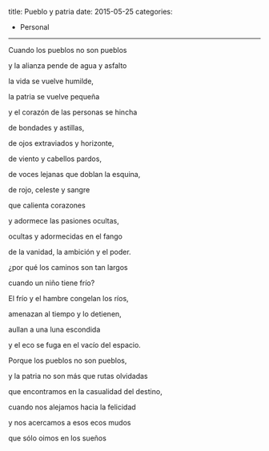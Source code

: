 title: Pueblo y patria
date: 2015-05-25
categories:
  - Personal
---

Cuando los pueblos no son pueblos

y la alianza pende de agua y asfalto

la vida se vuelve humilde,

la patria se vuelve pequeña

y el corazón de las personas se hincha

de bondades y astillas,

de ojos extraviados y horizonte,

de viento y cabellos pardos,

de voces lejanas que doblan la esquina,

de rojo, celeste y sangre

que calienta corazones

y adormece las pasiones ocultas,

ocultas y adormecidas en el fango

de la vanidad, la ambición y el poder.

¿por qué los caminos son tan largos

cuando un niño tiene frío?

El frío y el hambre congelan los ríos,

amenazan al tiempo y lo detienen,

aullan a una luna escondida

y el eco se fuga en el vacío del espacio.

Porque los pueblos no son pueblos,

y la patria no son más que rutas olvidadas

que encontramos en la casualidad del destino,

cuando nos alejamos hacia la felicidad

y nos acercamos a esos ecos mudos

que sólo oimos en los sueños
